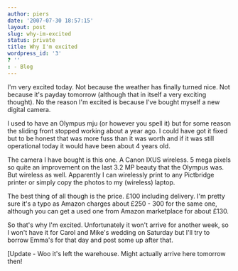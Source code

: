 ```yaml
---
author: piers
date: '2007-07-30 18:57:15'
layout: post
slug: why-im-excited
status: private
title: Why I'm excited
wordpress_id: '3'
? ''
: - Blog
---
```


I'm very excited today. Not because the weather has finally turned nice. Not
because it's payday tomorrow (although that in itself a very exciting
thought). No the reason I'm excited is because I've bought myself a new
digital camera.

I used to have an Olympus mju (or however you spell it) but for some reason
the sliding front stopped working about a year ago. I could have got it fixed
but to be honest that was more fuss than it was worth and if it was still
operational today it would have been about 4 years old.

The camera I have bought is this one. A Canon IXUS wireless. 5 mega pixels so
quite an improvement on the last 3.2 MP beauty that the Olympus was. But
wireless as well. Apparently I can wirelessly print to any Pictbridge printer
or simply copy the photos to my (wireless) laptop.

The best thing of all though is the price. £100 including delivery. I'm pretty
sure it's a typo as Amazon charges about £250 - 300 for the same one, although
you can get a used one from Amazon marketplace for about £130.

So that's why I'm excited. Unfortunately it won't arrive for another week, so
I won't have it for Carol and Mike's wedding on Saturday but I'll try to
borrow Emma's for that day and post some up after that.

  
[Update - Woo it's left the warehouse. Might actually arrive here tomorrow
then!

